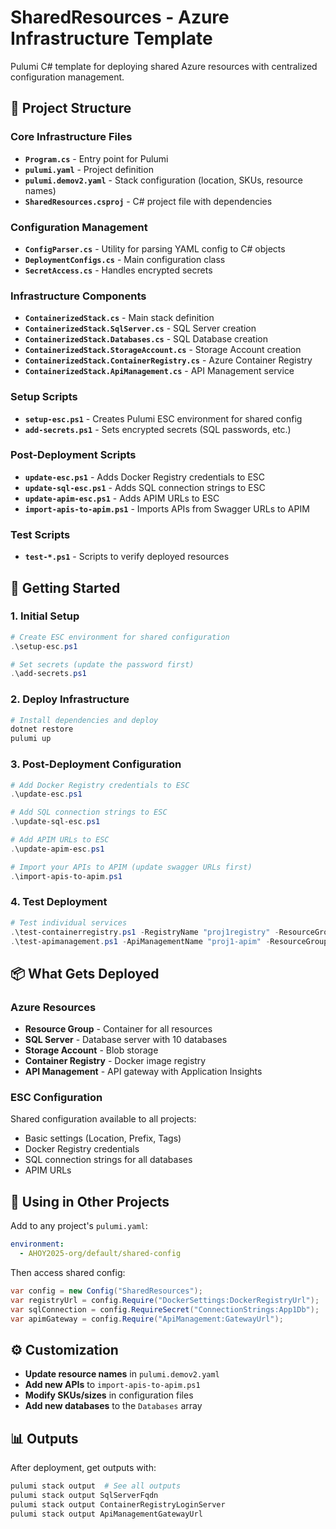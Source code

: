 ﻿# SharedResources - Azure Infrastructure Template

Pulumi C# template for deploying shared Azure resources with centralized configuration management.

## 📁 Project Structure

### Core Infrastructure Files
- **`Program.cs`** - Entry point for Pulumi
- **`pulumi.yaml`** - Project definition
- **`pulumi.demov2.yaml`** - Stack configuration (location, SKUs, resource names)
- **`SharedResources.csproj`** - C# project file with dependencies

### Configuration Management
- **`ConfigParser.cs`** - Utility for parsing YAML config to C# objects
- **`DeploymentConfigs.cs`** - Main configuration class
- **`SecretAccess.cs`** - Handles encrypted secrets

### Infrastructure Components
- **`ContainerizedStack.cs`** - Main stack definition
- **`ContainerizedStack.SqlServer.cs`** - SQL Server creation
- **`ContainerizedStack.Databases.cs`** - SQL Database creation
- **`ContainerizedStack.StorageAccount.cs`** - Storage Account creation
- **`ContainerizedStack.ContainerRegistry.cs`** - Azure Container Registry
- **`ContainerizedStack.ApiManagement.cs`** - API Management service

### Setup Scripts
- **`setup-esc.ps1`** - Creates Pulumi ESC environment for shared config
- **`add-secrets.ps1`** - Sets encrypted secrets (SQL passwords, etc.)

### Post-Deployment Scripts
- **`update-esc.ps1`** - Adds Docker Registry credentials to ESC
- **`update-sql-esc.ps1`** - Adds SQL connection strings to ESC
- **`update-apim-esc.ps1`** - Adds APIM URLs to ESC
- **`import-apis-to-apim.ps1`** - Imports APIs from Swagger URLs to APIM

### Test Scripts
- **`test-*.ps1`** - Scripts to verify deployed resources

## 🚀 Getting Started

### 1. Initial Setup
```powershell
# Create ESC environment for shared configuration
.\setup-esc.ps1

# Set secrets (update the password first)
.\add-secrets.ps1
```

### 2. Deploy Infrastructure
```powershell
# Install dependencies and deploy
dotnet restore
pulumi up
```

### 3. Post-Deployment Configuration
```powershell
# Add Docker Registry credentials to ESC
.\update-esc.ps1

# Add SQL connection strings to ESC  
.\update-sql-esc.ps1

# Add APIM URLs to ESC
.\update-apim-esc.ps1

# Import your APIs to APIM (update swagger URLs first)
.\import-apis-to-apim.ps1
```

### 4. Test Deployment
```powershell
# Test individual services
.\test-containerregistry.ps1 -RegistryName "proj1registry" -ResourceGroupName "client1-proj1-SharedResources-RG"
.\test-apimanagement.ps1 -ApiManagementName "proj1-apim" -ResourceGroupName "client1-proj1-SharedResources-RG"
```

## 📦 What Gets Deployed

### Azure Resources
- **Resource Group** - Container for all resources
- **SQL Server** - Database server with 10 databases
- **Storage Account** - Blob storage
- **Container Registry** - Docker image registry
- **API Management** - API gateway with Application Insights

### ESC Configuration
Shared configuration available to all projects:
- Basic settings (Location, Prefix, Tags)
- Docker Registry credentials
- SQL connection strings for all databases
- APIM URLs

## 🔗 Using in Other Projects

Add to any project's `pulumi.yaml`:
```yaml
environment:
  - AHOY2025-org/default/shared-config
```

Then access shared config:
```csharp
var config = new Config("SharedResources");
var registryUrl = config.Require("DockerSettings:DockerRegistryUrl");
var sqlConnection = config.RequireSecret("ConnectionStrings:App1Db");
var apimGateway = config.Require("ApiManagement:GatewayUrl");
```

## ⚙️ Customization

- **Update resource names** in `pulumi.demov2.yaml`
- **Add new APIs** to `import-apis-to-apim.ps1`
- **Modify SKUs/sizes** in configuration files
- **Add new databases** to the `Databases` array

## 📊 Outputs

After deployment, get outputs with:
```powershell
pulumi stack output  # See all outputs
pulumi stack output SqlServerFqdn
pulumi stack output ContainerRegistryLoginServer
pulumi stack output ApiManagementGatewayUrl
```